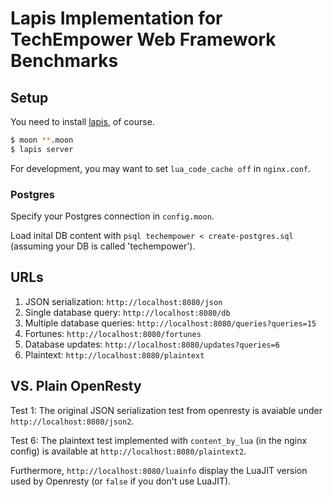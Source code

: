 # Lapis Implementation for TechEmpower Web Framework Benchmarks

## Setup

You need to install [lapis](http://leafo.net/lapis/), of course.

```sh
$ moon **.moon
$ lapis server
```

For development, you may want to set `lua_code_cache off` in `nginx.conf`.

### Postgres

Specify your Postgres connection in `config.moon`.

Load inital DB content with `psql techempower < create-postgres.sql` (assuming your DB is called 'techempower').

## URLs

1. JSON serialization: `http://localhost:8080/json`
2. Single database query: `http://localhost:8080/db`
3. Multiple database queries: `http://localhost:8080/queries?queries=15`
4. Fortunes: `http://localhost:8080/fortunes`
5. Database updates: `http://localhost:8080/updates?queries=6`
6. Plaintext: `http://localhost:8080/plaintext`

## VS. Plain OpenResty

Test 1: The original JSON serialization test from openresty is avaiable under `http://localhost:8080/json2`.

Test 6: The plaintext test implemented with `content_by_lua` (in the nginx config) is available at `http://localhost:8080/plaintext2`.

Furthermore, `http://localhost:8080/luainfo` display the LuaJIT version used by Openresty (or `false` if you don't use LuaJIT).
